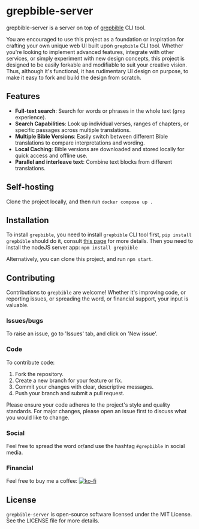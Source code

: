 # grepbible-server

grepbible-server is a server on top of [grepbible](https://en.wikipedia.org/wiki/Bible_citation) CLI tool.

You are encouraged to use this project as a foundation or inspiration for crafting your own unique web UI built upon `grepbible` CLI tool. Whether you're looking to implement advanced features, integrate with other services, or simply experiment with new design concepts, this project is designed to be easily forkable and modifiable to suit your creative vision. Thus, although it's functional, it has rudimentary UI design on purpose, to make it easy to fork and build the design from scratch.

## Features

- **Full-text search**: Search for words or phrases in the whole text (`grep` experience).
- **Search Capabilities**: Look up individual verses, ranges of chapters, or specific passages across multiple translations.
- **Multiple Bible Versions**: Easily switch between different Bible translations to compare interpretations and wording.
- **Local Caching**: Bible versions are downloaded and stored locally for quick access and offline use.
- **Parallel and interleave text**: Combine text blocks from different translations.

## Self-hosting

Clone the project locally, and then run
`docker compose up .`

## Installation

To install `grepbible`, you need to install `grepbible` CLI tool first, `pip install grepbible` should do it, consult [this page](https://github.com/maxlit/grepbible?tab=readme-ov-file#installation)  for more details.
Then you need to install the nodeJS server app: `npm install grepbible`

Alternatively, you can clone this project, and run `npm start`.

## Contributing

Contributions to `grepbible` are welcome! Whether it's improving code, or reporting issues, or spreading the word, or financial support, your input is valuable.  

### Issues/bugs

To raise an issue, go to 'Issues' tab, and click on 'New issue'.

### Code

To contribute code:

1. Fork the repository.
2. Create a new branch for your feature or fix.
3. Commit your changes with clear, descriptive messages.
4. Push your branch and submit a pull request.

Please ensure your code adheres to the project's style and quality standards. For major changes, please open an issue first to discuss what you would like to change.

### Social

Feel free to spread the word or/and use the hashtag `#grepbible` in social media.

### Financial

Feel free to buy me a coffee: [![ko-fi](https://ko-fi.com/img/githubbutton_sm.svg)](https://ko-fi.com/J3J1VEX6J)

## License

`grepbible-server` is open-source software licensed under the MIT License. See the LICENSE file for more details.